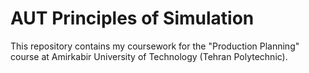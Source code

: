 # AUT Principles of Simulation

This repository contains my coursework for the "Production Planning" course at
Amirkabir University of Technology (Tehran Polytechnic).
